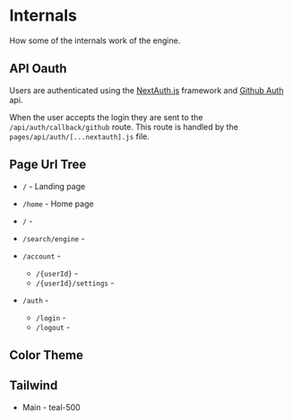 # Internals

How some of the internals work of the engine.

## API Oauth

Users are authenticated using the [NextAuth.js](https://next-auth.js.org/) framework and [Github Auth](https://docs.github.com/en/apps/oauth-apps/building-oauth-apps) api.

When the user accepts the login they are sent to the `/api/auth/callback/github` route. This route is handled by the `pages/api/auth/[...nextauth].js` file.

## Page Url Tree

- `/` - Landing page
- `/home` - Home page

- `/` - 
- `/search/engine` - 
- `/account` -
    - `/{userId}` - 
    - `/{userId}/settings` - 
- `/auth` - 
    - `/login` - 
    - `/logout` - 

## Color Theme

## Tailwind

- Main - teal-500